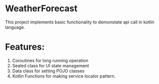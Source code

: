 # WeatherForecast

This project implements basic functionality to demonstate api call in kotlin language.

# Features:

1. Coroutines for long running operation
2. Sealed class for UI state management
3. Data class for setting POJO classes
4. Kotlin Functions for making service locator pattern.
